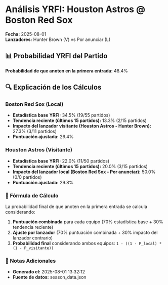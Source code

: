 # Análisis YRFI: Houston Astros @ Boston Red Sox

**Fecha:** 2025-08-01  
**Lanzadores:** Hunter Brown (V) vs Por anunciar (L)

## 📊 Probabilidad YRFI del Partido

**Probabilidad de que anoten en la primera entrada:** 48.4%

## 🔍 Explicación de los Cálculos

### Boston Red Sox (Local)
- **Estadística base YRFI:** 34.5% (19/55 partidos)
- **Tendencia reciente (últimos 15 partidos):** 13.3% (2/15 partidos)
- **Impacto del lanzador visitante (Houston Astros - Hunter Brown):** 27.3% (3/11 partidos)
- **Puntuación ajustada:** 26.4%

### Houston Astros (Visitante)
- **Estadística base YRFI:** 22.0% (11/50 partidos)
- **Tendencia reciente (últimos 15 partidos):** 20.0% (3/15 partidos)
- **Impacto del lanzador local (Boston Red Sox - Por anunciar):** 50.0% (0/0 partidos)
- **Puntuación ajustada:** 29.8%

### 📝 Fórmula de Cálculo

La probabilidad final de que anoten en la primera entrada se calcula considerando:
1. **Puntuación combinada** para cada equipo (70% estadística base + 30% tendencia reciente)
2. **Ajuste por lanzador** (70% puntuación combinada + 30% impacto del lanzador contrario)
3. **Probabilidad final** considerando ambos equipos: `1 - ((1 - P_local) * (1 - P_visitante))`

### 📌 Notas Adicionales

- **Generado el:** 2025-08-01 13:32:12
- **Fuente de datos:** season_data.json
